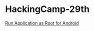 # HackingCamp-29th
[Run Application as Root for Android](https://github.com/jungjin0003/Run-Application-as-Root-for-Android)
